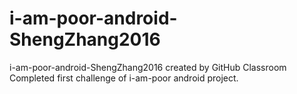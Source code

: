 # i-am-poor-android-ShengZhang2016
i-am-poor-android-ShengZhang2016 created by GitHub Classroom
Completed first challenge of i-am-poor android project.
